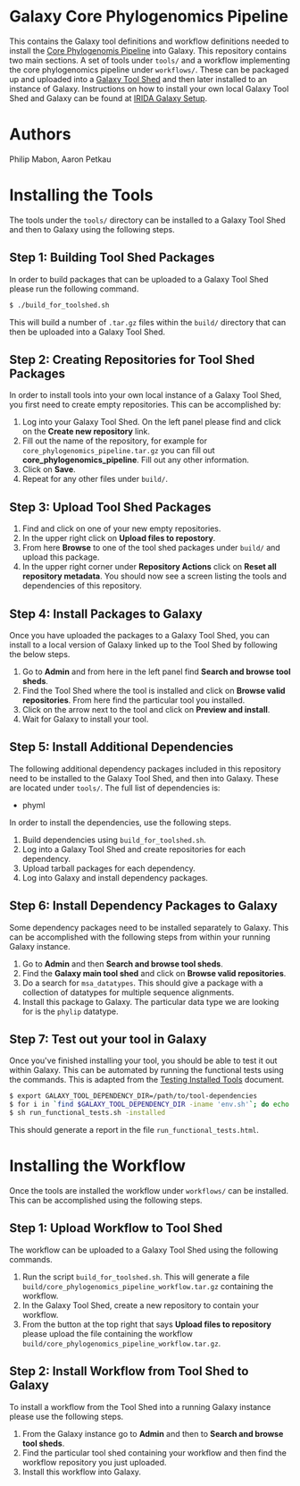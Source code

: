 Galaxy Core Phylogenomics Pipeline
==================================

This contains the Galaxy tool definitions and workflow definitions needed to install the [Core Phylogenomis Pipeline][] into Galaxy.  This repository contains two main sections.  A set of tools under `tools/` and a workflow implementing the core phylogenomics pipeline under `workflows/`.  These can be packaged up and uploaded into a [Galaxy Tool Shed][] and then later installed to an instance of Galaxy.  Instructions on how to install your own local Galaxy Tool Shed and Galaxy can be found at [IRIDA Galaxy Setup][].

Authors
=======

Philip Mabon, Aaron Petkau

Installing the Tools
====================

The tools under the `tools/` directory can be installed to a Galaxy Tool Shed and then to Galaxy using the following steps.

Step 1: Building Tool Shed Packages
-----------------------------------

In order to build packages that can be uploaded to a Galaxy Tool Shed please run the following command.

```bash
$ ./build_for_toolshed.sh
```

This will build a number of `.tar.gz` files within the `build/` directory that can then be uploaded into a Galaxy Tool Shed.


Step 2: Creating Repositories for Tool Shed Packages
----------------------------------------------------

In order to install tools into your own local instance of a Galaxy Tool Shed, you first need to create empty repositories.  This can be accomplished by:

1. Log into your Galaxy Tool Shed.  On the left panel please find and click on the **Create new repository** link.
2. Fill out the name of the repository, for example for `core_phylogenomics_pipeline.tar.gz` you can fill out **core_phylogenomics_pipeline**.  Fill out any other information.
3. Click on **Save**.
4. Repeat for any other files under `build/`.

Step 3: Upload Tool Shed Packages
---------------------------------

1. Find and click on one of your new empty repositories.
2. In the upper right click on **Upload files to repostory**.
3. From here **Browse** to one of the tool shed packages under `build/` and upload this package.
4. In the upper right corner under **Repository Actions** click on **Reset all repository metadata**.  You should now see a screen listing the tools and dependencies of this repository.

Step 4: Install Packages to Galaxy
----------------------------------

Once you have uploaded the packages to a Galaxy Tool Shed, you can install to a local version of Galaxy linked up to the Tool Shed by following the below steps.

1. Go to **Admin** and from here in the left panel find **Search and browse tool sheds**.
2. Find the Tool Shed where the tool is installed and click on **Browse valid repositories**.  From here find the particular tool you installed.
3. Click on the arrow next to the tool and click on **Preview and install**.
4. Wait for Galaxy to install your tool.

Step 5: Install Additional Dependencies
---------------------------------------

The following additional dependency packages included in this repository need to be installed to the Galaxy Tool Shed, and then into Galaxy.  These are located under `tools/`.  The full list of dependencies is:

* phyml

In order to install the dependencies, use the following steps.

1. Build dependencies using `build_for_toolshed.sh`.
2. Log into a Galaxy Tool Shed and create repositories for each dependency.
3. Upload tarball packages for each dependency.
4. Log into Galaxy and install dependency packages.

Step 6: Install Dependency Packages to Galaxy
---------------------------------------------

Some dependency packages need to be installed separately to Galaxy.  This can be accomplished with the following steps from within your running Galaxy instance.

1. Go to **Admin** and then **Search and browse tool sheds**.
2. Find the **Galaxy main tool shed** and click on **Browse valid repositories**.
3. Do a search for `msa_datatypes`.  This should give a package with a collection of datatypes for multiple sequence alignments.
4. Install this package to Galaxy.  The particular data type we are looking for is the `phylip` datatype.

Step 7: Test out your tool in Galaxy
------------------------------------

Once you've finished installing your tool, you should be able to test it out within Galaxy.  This can be automated by running the functional tests using the commands.  This is adapted from the [Testing Installed Tools][] document.

```bash
$ export GALAXY_TOOL_DEPENDENCY_DIR=/path/to/tool-dependencies
$ for i in `find $GALAXY_TOOL_DEPENDENCY_DIR -iname 'env.sh'`; do echo $i; source $i; done # must source all environments for tool dependencies
$ sh run_functional_tests.sh -installed
```

This should generate a report in the file `run_functional_tests.html`.

Installing the Workflow
=======================

Once the tools are installed the workflow under `workflows/` can be installed.  This can be accomplished using the following steps.

Step 1: Upload Workflow to Tool Shed
------------------------------------

The workflow can be uploaded to a Galaxy Tool Shed  using the following commands.

1. Run the script `build_for_toolshed.sh`.  This will generate a file `build/core_phylogenomics_pipeline_workflow.tar.gz` containing the workflow.
2. In the Galaxy Tool Shed, create a new repository to contain your workflow.
3. From the button at the top right that says **Upload files to repository** please upload the file containing the workflow `build/core_phylogenomics_pipeline_workflow.tar.gz`.

Step 2: Install Workflow from Tool Shed to Galaxy
-------------------------------------------------

To install a workflow from the Tool Shed into a running Galaxy instance please use the following steps.

1. From the Galaxy instance go to **Admin** and then to **Search and browse tool sheds**.
2. Find the particular tool shed containing your workflow and then find the workflow repository you just uploaded.
3. Install this workflow into Galaxy.

[Core Phylogenomis Pipeline]: https://github.com/apetkau/core-phylogenomics
[Galaxy Tool Shed]: https://wiki.galaxyproject.org/ToolShed
[Testing Installed Tools]: https://wiki.galaxyproject.org/TestingInstalledTools
[IRIDA Galaxy Setup]: https://irida.corefacility.ca/gitlab/irida/irida-install-documentation/tree/master/galaxy
[Automated Tool Tests]: https://wiki.galaxyproject.org/AutomatedToolTests
[Hosting a Local Tool Shed]: https://wiki.galaxyproject.org/HostingALocalToolShed
[Install and Test Certification]: https://wiki.galaxyproject.org/InstallAndTestCertification
